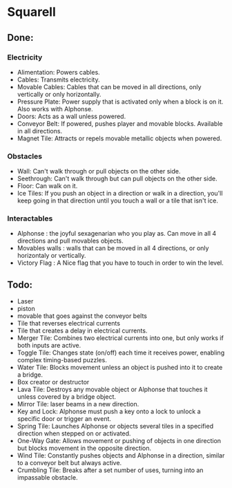 # Squarell

## Done:

### Electricity
- Alimentation: Powers cables.
- Cables: Transmits electricity.
- Movable Cables: Cables that can be moved in all directions, only vertically or only horizontally.
- Pressure Plate: Power supply that is activated only when a block is on it. Also works with Alphonse.
- Doors: Acts as a wall unless powered.
- Conveyor Belt: If powered, pushes player and movable blocks. Available in all directions.
- Magnet Tile: Attracts or repels movable metallic objects when powered.

### Obstacles
- Wall: Can't walk through or pull objects on the other side.
- Seethrough: Can't walk through but can pull objects on the other side.
- Floor: Can walk on it.
- Ice Tiles: If you push an object in a direction or walk in a direction, you'll keep going in that direction until you touch a wall or a tile that isn't ice.

### Interactables
- Alphonse : the joyful sexagenarian who you play as. Can move in all 4 directions and pull movables objects.
- Movables walls : walls that can be moved in all 4 directions, or only horizontaly or vertically.
- Victory Flag : A Nice flag that you have to touch in order to win the level.

## Todo:
- Laser
- piston
- movable that goes against the conveyor belts
- Tile that reverses electrical currents
- Tile that creates a delay in electrical currents.
- Merger Tile: Combines two electrical currents into one, but only works if both inputs are active.
- Toggle Tile: Changes state (on/off) each time it receives power, enabling complex timing-based puzzles.
- Water Tile: Blocks movement unless an object is pushed into it to create a bridge.
- Box creator or destructor
- Lava Tile: Destroys any movable object or Alphonse that touches it unless covered by a bridge object.
- Mirror Tile: laser beams in a new direction.
- Key and Lock: Alphonse must push a key onto a lock to unlock a specific door or trigger an event.
- Spring Tile: Launches Alphonse or objects several tiles in a specified direction when stepped on or activated.
- One-Way Gate: Allows movement or pushing of objects in one direction but blocks movement in the opposite direction.
- Wind Tile: Constantly pushes objects and Alphonse in a direction, similar to a conveyor belt but always active.
- Crumbling Tile: Breaks after a set number of uses, turning into an impassable obstacle.